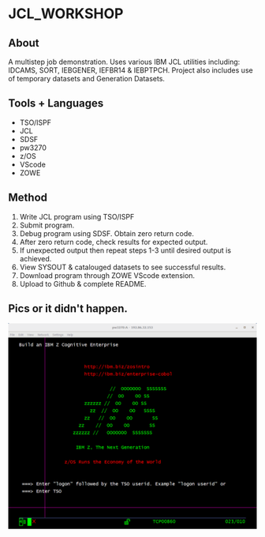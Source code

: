# JCL_WORKSHOP 
## About
A multistep job demonstration. Uses various IBM JCL utilities including: IDCAMS, SORT, IEBGENER, IEFBR14 & IEBPTPCH. 
Project also includes use of temporary datasets and Generation Datasets. 

## Tools + Languages
* TSO/ISPF
* JCL
* SDSF
* pw3270
* z/OS
* VScode
* ZOWE

## Method
1. Write JCL program using TSO/ISPF
2. Submit program.
3. Debug program using SDSF. Obtain zero return code.
4. After zero return code, check results for expected output.
5. If unexpected output then repeat steps 1-3 until desired output is achieved. 
6. View SYSOUT & catalouged datasets to see successful results.
7. Download program through ZOWE VScode extension. 
8. Upload to Github & complete README.

## Pics or it didn't happen.
![JCL Demo gif](/SCREENSHOTS/JCL_WORKSHOP.gif?raw=true "Method Gif")
